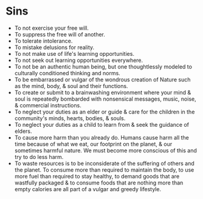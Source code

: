 <h1>Sins</h1>

<ul>
  <li>To not exercise your free will.</li>
  <li>To suppress the free will of another.</li>
  <li>To tolerate intolerance.</li>
  <li>To mistake delusions for reality.</li>
  <li>To not make use of life's learning opportunities.</li>
  <li>To not seek out learning opportunities everywhere.</li>
  <li>To not be an authentic human being, but one thoughtlessly modeled to culturally conditioned thinking and norms.</li>
  <li>To be embarrassed or vulgar of the wondrous creation of Nature such as the mind, body, &amp; soul and their functions.</li>
  <li>To create or submit to a brainwashing environment where your mind &amp; soul is repeatedly bombarded with nonsensical messages, music, noise, &amp; commercial instructions.</li>
  <li>To neglect your duties as an elder or guide &amp; care for the children in the community's minds, hearts, bodies, &amp; souls.</li>
  <li>To neglect your duties as a child to learn from &amp; seek the guidance of elders.</li>
  <li>To cause more harm than you already do. Humans cause harm all the time because of what we eat, our footprint on the planet, &amp; our sometimes harmful nature. We must become more conscious of this and try to do less harm.</li>
  <li>To waste resources is to be inconsiderate of the suffering of others and the planet. To consume more than required to maintain the body, to use more fuel than required to stay healthy, to demand goods that are wastfully packaged &amp; to consume foods that are nothing more than empty calories are all part of a vulgar and greedy lifestyle.</li>
</ul>

